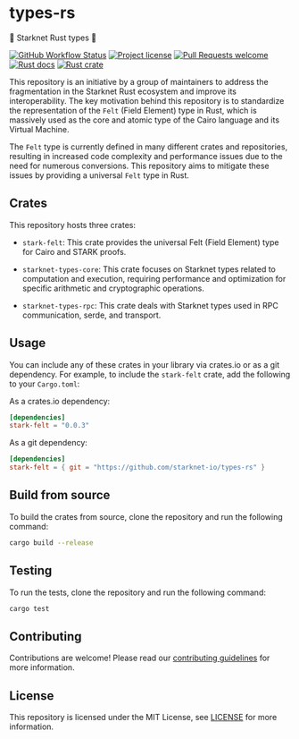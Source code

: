 # types-rs

 🐺  Starknet Rust types 🦀

 [![GitHub Workflow Status](https://github.com/starknet-io/types-rs/actions/workflows/test.yml/badge.svg)](https://github.com/starknet-io/types-rs/actions/workflows/test.yml)
[![Project license](https://img.shields.io/github/license/starknet-io/types-rs.svg?style=flat-square)](LICENSE)
[![Pull Requests welcome](https://img.shields.io/badge/PRs-welcome-ff69b4.svg?style=flat-square)](https://github.com/starknet-io/types-rs/issues?q=is%3Aissue+is%3Aopen+label%3A%22help+wanted%22)
[![Rust docs](https://docs.rs/stark-felt/badge.svg)](https://docs.rs/stark-felt)
[![Rust crate](https://img.shields.io/crates/v/stark-felt.svg)](https://crates.io/crates/stark-felt)

This repository is an initiative by a group of maintainers to address the fragmentation in the Starknet Rust ecosystem and improve its interoperability. The key motivation behind this repository is to standardize the representation of the `Felt` (Field Element) type in Rust, which is massively used as the core and atomic type of the Cairo language and its Virtual Machine.

The `Felt` type is currently defined in many different crates and repositories, resulting in increased code complexity and performance issues due to the need for numerous conversions. This repository aims to mitigate these issues by providing a universal `Felt` type in Rust.

## Crates

This repository hosts three crates:

- `stark-felt`: This crate provides the universal Felt (Field Element) type for Cairo and STARK proofs.

- `starknet-types-core`: This crate focuses on Starknet types related to computation and execution, requiring performance and optimization for specific arithmetic and cryptographic operations.

- `starknet-types-rpc`: This crate deals with Starknet types used in RPC communication, serde, and transport.

## Usage

You can include any of these crates in your library via crates.io or as a git dependency. For example, to include the `stark-felt` crate, add the following to your `Cargo.toml`:

As a crates.io dependency:

```toml
[dependencies]
stark-felt = "0.0.3"
```

As a git dependency:

```toml
[dependencies]
stark-felt = { git = "https://github.com/starknet-io/types-rs" }
```

## Build from source

To build the crates from source, clone the repository and run the following command:

```bash
cargo build --release
```

## Testing

To run the tests, clone the repository and run the following command:

```bash
cargo test
```

## Contributing

Contributions are welcome! Please read our [contributing guidelines](CONTRIBUTING.md) for more information.

## License

This repository is licensed under the MIT License, see [LICENSE](LICENSE) for more information.
